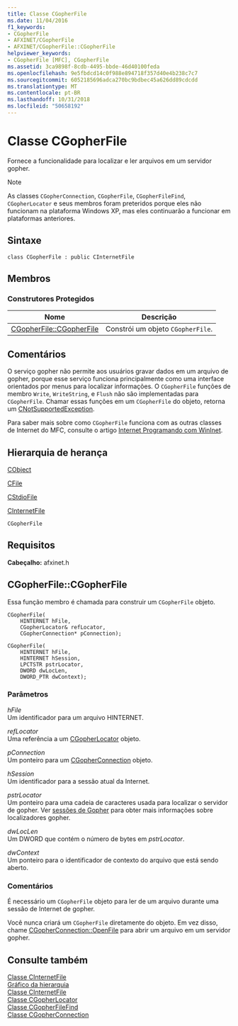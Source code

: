 ```yaml
---
title: Classe CGopherFile
ms.date: 11/04/2016
f1_keywords:
- CGopherFile
- AFXINET/CGopherFile
- AFXINET/CGopherFile::CGopherFile
helpviewer_keywords:
- CGopherFile [MFC], CGopherFile
ms.assetid: 3ca9898f-8cdb-4495-bbde-46d40100feda
ms.openlocfilehash: 9e5fbdcd14c0f988e894718f357d40e4b238c7c7
ms.sourcegitcommit: 6052185696adca270bc9bdbec45a626dd89cdcdd
ms.translationtype: MT
ms.contentlocale: pt-BR
ms.lasthandoff: 10/31/2018
ms.locfileid: "50658192"
---
```

# <a name="cgopherfile-class"></a>Classe CGopherFile

Fornece a funcionalidade para localizar e ler arquivos em um servidor gopher.

> [!NOTE]
>  As classes `CGopherConnection`, `CGopherFile`, `CGopherFileFind`, `CGopherLocator` e seus membros foram preteridos porque eles não funcionam na plataforma Windows XP, mas eles continuarão a funcionar em plataformas anteriores.

## <a name="syntax"></a>Sintaxe

```
class CGopherFile : public CInternetFile
```

## <a name="members"></a>Membros

### <a name="protected-constructors"></a>Construtores Protegidos

|Nome|Descrição|
|----------|-----------------|
|[CGopherFile::CGopherFile](#cgopherfile)|Constrói um objeto `CGopherFile`.|

## <a name="remarks"></a>Comentários

O serviço gopher não permite aos usuários gravar dados em um arquivo de gopher, porque esse serviço funciona principalmente como uma interface orientados por menus para localizar informações. O `CGopherFile` funções de membro `Write`, `WriteString`, e `Flush` não são implementadas para `CGopherFile`. Chamar essas funções em um `CGopherFile` do objeto, retorna um [CNotSupportedException](../../mfc/reference/cnotsupportedexception-class.md).

Para saber mais sobre como `CGopherFile` funciona com as outras classes de Internet do MFC, consulte o artigo [Internet Programando com WinInet](../../mfc/win32-internet-extensions-wininet.md).

## <a name="inheritance-hierarchy"></a>Hierarquia de herança

[CObject](../../mfc/reference/cobject-class.md)

[CFile](../../mfc/reference/cfile-class.md)

[CStdioFile](../../mfc/reference/cstdiofile-class.md)

[CInternetFile](../../mfc/reference/cinternetfile-class.md)

`CGopherFile`

## <a name="requirements"></a>Requisitos

**Cabeçalho:** afxinet.h

##  <a name="cgopherfile"></a>  CGopherFile::CGopherFile

Essa função membro é chamada para construir um `CGopherFile` objeto.

```
CGopherFile(
    HINTERNET hFile,
    CGopherLocator& refLocator,
    CGopherConnection* pConnection);

CGopherFile(
    HINTERNET hFile,
    HINTERNET hSession,
    LPCTSTR pstrLocator,
    DWORD dwLocLen,
    DWORD_PTR dwContext);
```

### <a name="parameters"></a>Parâmetros

*hFile*<br/>
Um identificador para um arquivo HINTERNET.

*refLocator*<br/>
Uma referência a um [CGopherLocator](../../mfc/reference/cgopherlocator-class.md) objeto.

*pConnection*<br/>
Um ponteiro para um [CGopherConnection](../../mfc/reference/cgopherconnection-class.md) objeto.

*hSession*<br/>
Um identificador para a sessão atual da Internet.

*pstrLocator*<br/>
Um ponteiro para uma cadeia de caracteres usada para localizar o servidor de gopher. Ver [sessões de Gopher](cgopherlocator-class.md) para obter mais informações sobre localizadores gopher.

*dwLocLen*<br/>
Um DWORD que contém o número de bytes em *pstrLocator*.

*dwContext*<br/>
Um ponteiro para o identificador de contexto do arquivo que está sendo aberto.

### <a name="remarks"></a>Comentários

É necessário um `CGopherFile` objeto para ler de um arquivo durante uma sessão de Internet de gopher.

Você nunca criará um `CGopherFile` diretamente do objeto. Em vez disso, chame [CGopherConnection::OpenFile](../../mfc/reference/cgopherconnection-class.md#openfile) para abrir um arquivo em um servidor gopher.

## <a name="see-also"></a>Consulte também

[Classe CInternetFile](../../mfc/reference/cinternetfile-class.md)<br/>
[Gráfico da hierarquia](../../mfc/hierarchy-chart.md)<br/>
[Classe CInternetFile](../../mfc/reference/cinternetfile-class.md)<br/>
[Classe CGopherLocator](../../mfc/reference/cgopherlocator-class.md)<br/>
[Classe CGopherFileFind](../../mfc/reference/cgopherfilefind-class.md)<br/>
[Classe CGopherConnection](../../mfc/reference/cgopherconnection-class.md)
